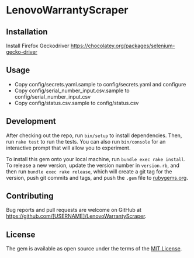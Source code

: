 # LenovoWarrantyScraper


## Installation

Install Firefox Geckodriver
https://chocolatey.org/packages/selenium-gecko-driver



## Usage

* Copy config/secrets.yaml.sample to config/secrets.yaml and configure
* Copy config/serial_number_input.csv.sample to config/serial_number_input.csv
* Copy config/status.csv.sample to config/status.csv

## Development

After checking out the repo, run `bin/setup` to install dependencies. Then, run `rake test` to run the tests. You can also run `bin/console` for an interactive prompt that will allow you to experiment.

To install this gem onto your local machine, run `bundle exec rake install`. To release a new version, update the version number in `version.rb`, and then run `bundle exec rake release`, which will create a git tag for the version, push git commits and tags, and push the `.gem` file to [rubygems.org](https://rubygems.org).

## Contributing

Bug reports and pull requests are welcome on GitHub at https://github.com/[USERNAME]/LenovoWarrantyScraper.

## License

The gem is available as open source under the terms of the [MIT License](https://opensource.org/licenses/MIT).
